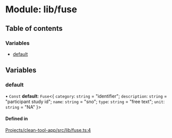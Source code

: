 # Module: lib/fuse

## Table of contents

### Variables

- [default](../wiki/lib.fuse#default)

## Variables

### default

• `Const` **default**: `Fuse`<{ `category`: `string` = "identifier"; `description`: `string` = "participant study id"; `name`: `string` = "sno"; `type`: `string` = "free text"; `unit`: `string` = "NA" }\>

#### Defined in

[Projects/clean-tool-app/src/lib/fuse.ts:4](https://github.com/yuckyh/clean-tool-app/blob/e8c585b/src/lib/fuse.ts#L4)
